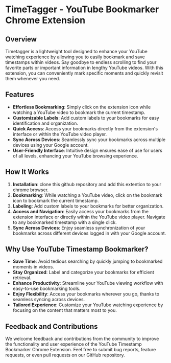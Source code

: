 # TimeTagger - YouTube Bookmarker Chrome Extension

## Overview
Timetagger is a lightweight tool designed to enhance your YouTube watching experience by allowing you to easily bookmark and save timestamps within videos. Say goodbye to endless scrolling to find your favorite parts or important information in lengthy YouTube videos. With this extension, you can conveniently mark specific moments and quickly revisit them whenever you need.

## Features
- **Effortless Bookmarking**: Simply click on the extension icon while watching a YouTube video to bookmark the current timestamp.
- **Customizable Labels**: Add custom labels to your bookmarks for easy identification and organization.
- **Quick Access**: Access your bookmarks directly from the extension's interface or within the YouTube video player.
- **Sync Across Devices**: Seamlessly sync your bookmarks across multiple devices using your Google account.
- **User-Friendly Interface**: Intuitive design ensures ease of use for users of all levels, enhancing your YouTube browsing experience.

## How It Works
1. **Installation**: clone this github repository and add this extention to your chrome browser.
2. **Bookmarking**: While watching a YouTube video, click on the bookmark icon to bookmark the current timestamp.
3. **Labeling**: Add custom labels to your bookmarks for better organization.
4. **Access and Navigation**: Easily access your bookmarks from the extension interface or directly within the YouTube video player. Navigate to any bookmarked timestamp with a single click.
5. **Sync Across Devices**: Enjoy seamless synchronization of your bookmarks across different devices logged in with your Google account.

## Why Use YouTube Timestamp Bookmarker?
- **Save Time**: Avoid tedious searching by quickly jumping to bookmarked moments in videos.
- **Stay Organized**: Label and categorize your bookmarks for efficient retrieval.
- **Enhance Productivity**: Streamline your YouTube viewing workflow with easy-to-use bookmarking tools.
- **Enjoy Flexibility**: Access your bookmarks wherever you go, thanks to seamless syncing across devices.
- **Tailored Experience**: Customize your YouTube watching experience by focusing on the content that matters most to you.

## Feedback and Contributions
We welcome feedback and contributions from the community to improve the functionality and user experience of the YouTube Timestamp Bookmarker Chrome Extension. Feel free to submit bug reports, feature requests, or even pull requests on our GitHub repository.
